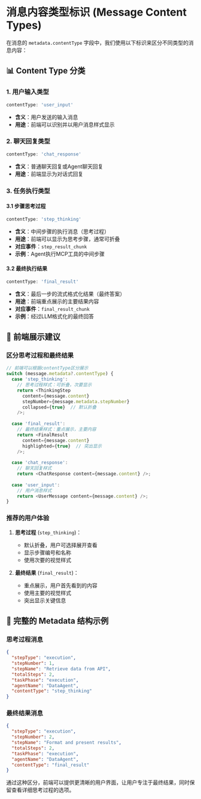 # 消息内容类型标识 (Message Content Types)

在消息的 `metadata.contentType` 字段中，我们使用以下标识来区分不同类型的消息内容：

## 📊 Content Type 分类

### 1. **用户输入类型**
```typescript
contentType: 'user_input'
```
- **含义**：用户发送的输入消息
- **用途**：前端可以识别并以用户消息样式显示

### 2. **聊天回复类型**
```typescript
contentType: 'chat_response'
```
- **含义**：普通聊天回复或Agent聊天回复
- **用途**：前端显示为对话式回复

### 3. **任务执行类型**

#### 3.1 **步骤思考过程**
```typescript
contentType: 'step_thinking'
```
- **含义**：中间步骤的执行消息（思考过程）
- **用途**：前端可以显示为思考步骤，通常可折叠
- **对应事件**：`step_result_chunk`
- **示例**：Agent执行MCP工具的中间步骤

#### 3.2 **最终执行结果**
```typescript
contentType: 'final_result'
```
- **含义**：最后一步的流式格式化结果（最终答案）
- **用途**：前端重点展示的主要结果内容
- **对应事件**：`final_result_chunk`
- **示例**：经过LLM格式化的最终回答

## 🎯 前端展示建议

### 区分思考过程和最终结果
```typescript
// 前端可以根据contentType区分展示
switch (message.metadata?.contentType) {
  case 'step_thinking':
    // 思考过程样式：可折叠，次要显示
    return <ThinkingStep 
      content={message.content}
      stepNumber={message.metadata.stepNumber}
      collapsed={true}  // 默认折叠
    />;
    
  case 'final_result':
    // 最终结果样式：重点展示，主要内容
    return <FinalResult 
      content={message.content}
      highlighted={true}  // 突出显示
    />;
    
  case 'chat_response':
    // 聊天回复样式
    return <ChatResponse content={message.content} />;
    
  case 'user_input':
    // 用户消息样式
    return <UserMessage content={message.content} />;
}
```

### 推荐的用户体验
1. **思考过程** (`step_thinking`)：
   - 默认折叠，用户可选择展开查看
   - 显示步骤编号和名称
   - 使用次要的视觉样式

2. **最终结果** (`final_result`)：
   - 重点展示，用户首先看到的内容
   - 使用主要的视觉样式
   - 突出显示关键信息

## 📝 完整的 Metadata 结构示例

### 思考过程消息
```json
{
  "stepType": "execution",
  "stepNumber": 1,
  "stepName": "Retrieve data from API",
  "totalSteps": 2,
  "taskPhase": "execution",
  "agentName": "DataAgent",
  "contentType": "step_thinking"
}
```

### 最终结果消息
```json
{
  "stepType": "execution",
  "stepNumber": 2,
  "stepName": "Format and present results",
  "totalSteps": 2,
  "taskPhase": "execution", 
  "agentName": "DataAgent",
  "contentType": "final_result"
}
```

通过这种区分，前端可以提供更清晰的用户界面，让用户专注于最终结果，同时保留查看详细思考过程的选项。 